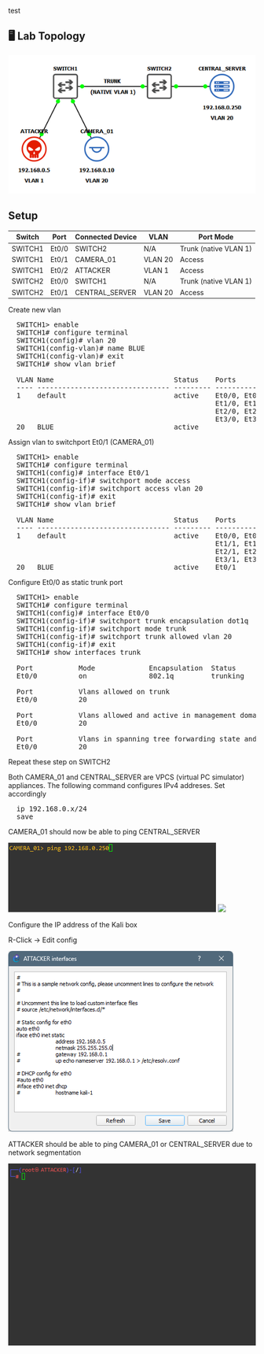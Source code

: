 test

## 🖥️ Lab Topology

![](assets/double-tagging-topo.png)

## Setup

| Switch   | Port    | Connected Device | VLAN    | Port Mode             |
|----------|---------|------------------|---------|-----------------------|
| SWITCH1  | Et0/0   | SWITCH2          | N/A     | Trunk (native VLAN 1) |
| SWITCH1  | Et0/1   | CAMERA_01        | VLAN 20 | Access                |
| SWITCH1  | Et0/2   | ATTACKER         | VLAN 1  | Access                |
| SWITCH2  | Et0/0   | SWITCH1          | N/A     | Trunk (native VLAN 1) |
| SWITCH2  | Et0/1   | CENTRAL_SERVER   | VLAN 20 | Access                |



Create new vlan
<pre>
  SWITCH1> enable
  SWITCH1# configure terminal
  SWITCH1(config)# vlan 20
  SWITCH1(config-vlan)# name BLUE
  SWITCH1(config-vlan)# exit
  SWITCH1# show vlan brief
  
  VLAN Name                             Status    Ports
  ---- -------------------------------- --------- -------------------------------
  1    default                          active    Et0/0, Et0/1, Et0/2, Et0/3
                                                  Et1/0, Et1/1, Et1/2, Et1/3
                                                  Et2/0, Et2/1, Et2/2, Et2/3
                                                  Et3/0, Et3/1, Et3/2, Et3/3
  20   BLUE                             active
</pre>

Assign vlan to switchport Et0/1 (CAMERA_01)
<pre>
  SWITCH1> enable
  SWITCH1# configure terminal
  SWITCH1(config)# interface Et0/1
  SWITCH1(config-if)# switchport mode access
  SWITCH1(config-if)# switchport access vlan 20
  SWITCH1(config-if)# exit
  SWITCH1# show vlan brief
  
  VLAN Name                             Status    Ports
  ---- -------------------------------- --------- -------------------------------
  1    default                          active    Et0/0, Et0/2, Et0/3, Et1/0
                                                  Et1/1, Et1/2, Et1/3, Et2/0
                                                  Et2/1, Et2/2, Et2/3, Et3/0
                                                  Et3/1, Et3/2, Et3/3
  20   BLUE                             active    Et0/1
</pre>

Configure Et0/0 as static trunk port
<pre>
  SWITCH1> enable
  SWITCH1# configure terminal
  SWITCH1(config)# interface Et0/0
  SWITCH1(config-if)# switchport trunk encapsulation dot1q
  SWITCH1(config-if)# switchport mode trunk
  SWITCH1(config-if)# switchport trunk allowed vlan 20
  SWITCH1(config-if)# exit
  SWITCH1# show interfaces trunk
  
  Port           Mode             Encapsulation  Status        Native vlan
  Et0/0          on               802.1q         trunking      1

  Port           Vlans allowed on trunk
  Et0/0          20

  Port           Vlans allowed and active in management domain
  Et0/0          20

  Port           Vlans in spanning tree forwarding state and not pruned
  Et0/0          20
</pre>

Repeat these step on SWITCH2

Both CAMERA_01 and CENTRAL_SERVER are VPCS (virtual PC simulator) appliances. The following command configures IPv4 addreses. Set accordingly
<pre>
  ip 192.168.0.x/24
  save
</pre>

CAMERA_01 should now be able to ping CENTRAL_SERVER

![](assets/camera-server-ping.gif) ![](assets/camear-server-ping.gif)

Configure the IP address of the Kali box

R-Click -> Edit config

![](assets/attacker-interfaces.png)

ATTACKER should be able to ping CAMERA_01 or CENTRAL_SERVER due to network segmentation

![](assets/attacker-ping.gif)
